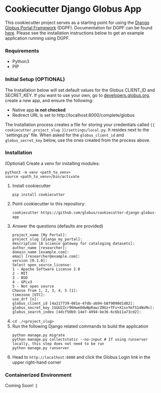 
# Cookiecutter Django Globus App

This cookiecutter project serves as a starting point for using the [Django Globus Portal Framework](https://github.com/globus/django-globus-portal-framework) (DGPF). Documentation for DGPF can be found [here](https://django-globus-portal-framework.readthedocs.io/en/stable/). Please see the installation instructions below to get an example application running using DGPF.

### Requirements
* Python3
* PIP

### Initial Setup (OPTIONAL)
The Installation below will set default values for the Globus CLIENT_ID and SECRET_KEY.
If you want to use your own, go to [developers.globus.org](developers.globus.org), create a new app, and ensure the following:

* Native app **is not checked**
* Redirect URL is set to http://localhost:8000/complete/globus

The Installation process creates a file for storing your credentials called 
`{{ cookiecutter.project_slug }}/settings/local.py`. It resides next to the 'settings.py' file. When asked for the `globus_client_id` and `globus_secret_key` below, use the ones created from the process above.

### Installation
(Optional) Create a venv for installing modules:
```
python3 -m venv <path_to_venv> 
source <path_to_venv>/bin/activate
```
1. Install cookiecutter
	```
	pip install cookiecutter
	```
2. Point cookiecutter to this repository:
	```
	cookiecutter https://github.com/globus/cookiecutter-django-globus-app
	```
3. Answer the questions (defaults are provided)
	```
	project_name [My Portal]: 
	project_slug [django_my_portal]: 
	description [A science gateway for cataloging datasets]: 
	author_name [researcher]: 
	domain_name [example.com]: 
	email [researcher@example.com]: 
	version [0.1.0]: 
	Select open_source_license:
	1 - Apache Software License 2.0
	2 - MIT
	3 - BSD
	4 - GPLv3
	5 - Not open source
	Choose from 1, 2, 3, 4, 5 [1]: 
	timezone [UTC]: 
	use_drf [n]: 
	globus_client_id [4a217739-081e-47db-ab94-b8f9090d1d82]: 
	globus_secret_key [GGU2Zcr96HweOdwNpRaw/Z0Gz+TFv+X1svYmfS14NsM=]: 
	globus_search_index [4dcf50b9-14e7-4994-be36-6c6b11a73cd2]: 
	```
4. `cd ./<project_slug>`
5. Run the following Django related commands to build the application
	```
	python manage.py migrate
	python manage.py collectstatic --no-input # If using runserver locally, this step does not need to be run
	python manage.py runserver
	```
6. Head to `http://localhost:8000` and click the Globus Login link in the upper right-hand corner

### Containerized Environment 
Coming Soon! :) 
